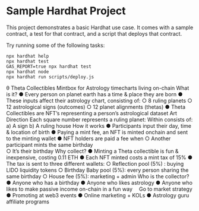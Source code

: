 # Sample Hardhat Project

This project demonstrates a basic Hardhat use case. It comes with a sample contract, a test for that contract, and a script that deploys that contract.

Try running some of the following tasks:

```shell
npx hardhat help
npx hardhat test
GAS_REPORT=true npx hardhat test
npx hardhat node
npx hardhat run scripts/deploy.js
```


  θ    Theta Collectibles
Mintbox for Astrology timecharts living on-chain
What is it?
●	Every person on planet earth has a time & place they are born ●	These inputs affect their astrology chart, consisting of: 
	○	8 ruling planets 
	○	12 astrological signs (outcomes) 
	○	12 planet alignments (thetas) 
●	Theta Collectibles are NFT’s representing a person’s astrological dataset
Art Direction
Each square number represents a ruling planet:
Within consists of:
a)	A sign
b)	A ruling house
How it works
●	Participants input their day, time & location of birth 
●	Paying a mint fee, an NFT is minted onchain and sent to the minting wallet ●	NFT holders are paid a fee when
	○	Another participant mints the same birthday  
	○	It’s their birthday
Why collect? 
●	Minting a Theta collectible is fun & inexpensive, costing 0.11 ETH ●	Each NFT minted costs a mint tax of 15% ●	The tax is sent to three different wallets: 
	○	Reflection pool (5%) : buying LIDO liquidity tokens 
	○	Birthday Baby pool (5%): every person sharing the same birthday 
	○	House fee (5%): marketing + admin
Who is the collector? 
●	Anyone who has a birthday 
●	Anyone who likes astrology 
●	Anyone who likes to make passive income on-chain in a fun way 
Go to market strategy
●	Promoting at web3 events 
●	Online marketing + KOLs 
●	Astrology guru affiliate programs

